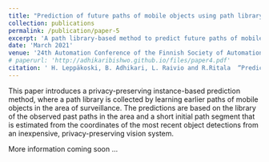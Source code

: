 ```yaml
---
title: "Prediction of future paths of mobile objects using path library"
collection: publications
permalink: /publication/paper-5
excerpt: 'A path library-based method to predict future paths of mobile objects.'
date: 'March 2021'
venue: '24th Automation Conference of the Finnish Society of Automation'
# paperurl: 'http://adhikaribishwo.github.io/files/paper4.pdf'
citation: ' H. Leppäkoski, B. Adhikari, L. Raivio and R.Ritala  “Prediction of Future Paths of Mobile Objects Using Path Library,” in 24th Automation Conference of the Finnish Society of Automation, 2021'
---
```

This paper introduces a privacy-preserving instance-based prediction method, where a path library is collected by learning earlier paths of mobile objects in the area of surveillance. The predictions are based on the library of the observed past paths in the area and a short initial path segment that is estimated from the coordinates of the most recent object detections from an inexpensive, privacy-preserving vision system.

More information coming soon ...

<!-- [Download arXiv version of paper here](https://arxiv.org/abs/2105.04678) -->
<!-- 
Cite this article as:

```
@INPROCEEDINGS{adhikari_2021,  
  author={H. {Leppäkoski} and B. {Adhikari} and L. {Raivio} and R. {Ritala}},
  booktitle={24th Automation Conference of the Finnish Society of Automation},
  title={Prediction of Future Paths of Mobile Objects Using Path Library}, 
  year={2021}, 
  journal={Open Engineering}, 
  volume={},  
  number={},  
  pages={},  
  doi={}}
``` -->

